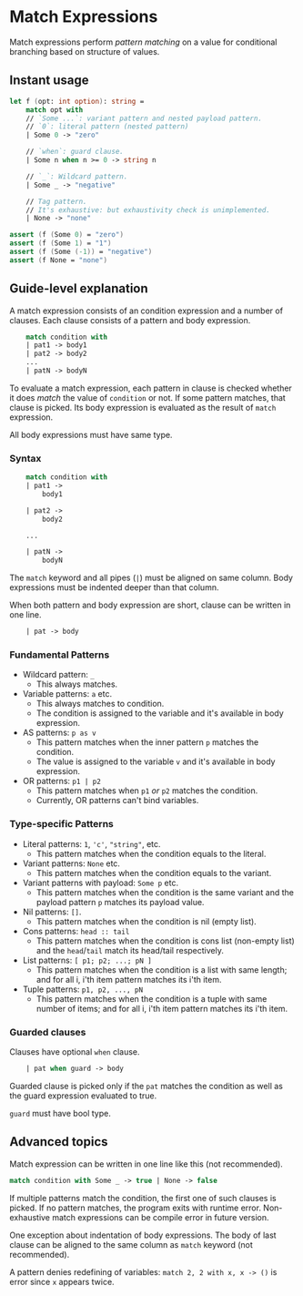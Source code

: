 # Match Expressions

Match expressions perform *pattern matching* on a value for conditional branching based on structure of values.

## Instant usage

```fsharp
let f (opt: int option): string =
    match opt with
    // `Some ...`: variant pattern and nested payload pattern.
    // `0`: literal pattern (nested pattern)
    | Some 0 -> "zero"

    // `when`: guard clause.
    | Some n when n >= 0 -> string n

    // `_`: Wildcard pattern.
    | Some _ -> "negative"

    // Tag pattern.
    // It's exhaustive: but exhaustivity check is unimplemented.
    | None -> "none"

assert (f (Some 0) = "zero")
assert (f (Some 1) = "1")
assert (f (Some (-1)) = "negative")
assert (f None = "none")
```

## Guide-level explanation

A match expression consists of an condition expression and a number of clauses.
Each clause consists of a pattern and body expression.

```fsharp
    match condition with
    | pat1 -> body1
    | pat2 -> body2
    ...
    | patN -> bodyN
```

To evaluate a match expression, each pattern in clause is checked whether it does *match* the value of `condition` or not.
If some pattern matches, that clause is picked. Its body expression is evaluated as the result of `match` expression.

All body expressions must have same type.

### Syntax

```fsharp
    match condition with
    | pat1 ->
        body1

    | pat2 ->
        body2

    ...

    | patN ->
        bodyN
```

The `match` keyword and all pipes (`|`) must be aligned on same column.
Body expressions must be indented deeper than that column.

When both pattern and body expression are short, clause can be written in one line.

```fsharp
    | pat -> body
```

### Fundamental Patterns

- Wildcard pattern: `_`
    - This always matches.
- Variable patterns: `a` etc.
    - This always matches to condition.
    - The condition is assigned to the variable and it's available in body expression.
- AS patterns: `p as v`
    - This pattern matches when the inner pattern `p` matches the condition.
    - The value is assigned to the variable `v` and it's available in body expression.
- OR patterns: `p1 | p2`
    - This pattern matches when `p1` *or* `p2` matches the condition.
    - Currently, OR patterns can't bind variables.

### Type-specific Patterns

- Literal patterns: `1`, `'c'`, `"string"`, etc.
    - This pattern matches when the condition equals to the literal.
- Variant patterns: `None` etc.
    - This pattern matches when the condition equals to the variant.
- Variant patterns with payload: `Some p` etc.
    - This pattern matches when the condition is the same variant and the payload pattern `p` matches its payload value.
- Nil patterns: `[]`.
    - This pattern matches when the condition is nil (empty list).
- Cons patterns: `head :: tail`
    - This pattern matches when the condition is cons list (non-empty list) and the `head`/`tail` match its head/tail respectively.
- List patterns: `[ p1; p2; ...; pN ]`
    - This pattern matches when the condition is a list with same length; and for all i, i'th item pattern matches its i'th item.
- Tuple patterns: `p1, p2, ..., pN`
    - This pattern matches when the condition is a tuple with same number of items; and for all i, i'th item pattern matches its i'th item.

### Guarded clauses

Clauses have optional `when` clause.

```fsharp
    | pat when guard -> body
```

Guarded clause is picked only if the `pat` matches the condition as well as the guard expression evaluated to true.

`guard` must have bool type.

## Advanced topics

Match expression can be written in one line like this (not recommended).

```fsharp
match condition with Some _ -> true | None -> false
```

If multiple patterns match the condition, the first one of such clauses is picked.
If no pattern matches, the program exits with runtime error.
Non-exhaustive match expressions can be compile error in future version.

One exception about indentation of body expressions.
The body of last clause can be aligned to the same column as `match` keyword (not recommended).

A pattern denies redefining of variables: `match 2, 2 with x, x -> ()` is error since `x` appears twice.

